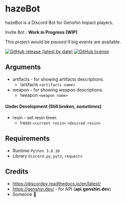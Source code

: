 # hazeBot
hazeBot is a Discord Bot for Genshin Impact players.

Invite Bot : **Work in Progress (WIP)**

This project would be *paused* if big events are available.

[![GitHub release (latest by date)](https://img.shields.io/github/v/release/hazekezia/hazebot_DiscordBot)](https://github.com/hazekezia/hazebot_DiscordBot/releases/)
[![GitHub license](https://img.shields.io/github/license/hazekezia/hazebot_DiscordBot?style=flat)](https://github.com/hazekezia/hazebot_DiscordBot)

## Arguments 
- artifacts - for showing artifacts descriptions.
  - !artifacts `<artifacts name>`
- weapon - for showing weapon descriptions.
  - !weapon `<weapon name>`

#### Under Development (Still broken, *sometimes*)
- resin - set resin timer.
  - !resin `<current resin>` `<desired resin>`

## Requirements
- Runtime `Python 3.8.10`
- Library `Discord.py`, `pytz`, `requests`

## Credits
- https://discordpy.readthedocs.io/en/latest/
- https://genshin.dev/ - for API (**api.genshin.dev**)
- Someone :sparkling_heart:
